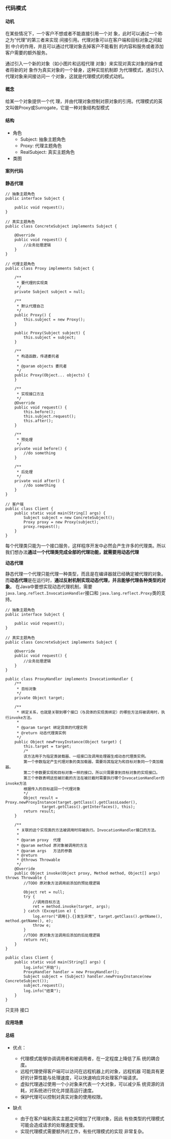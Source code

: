 ### 代码模式

#### 动机

在某些情况下，一个客户不想或者不能直接引用一个对 象，此时可以通过一个称之为“代理”的第三者来实现 间接引用。代理对象可以在客户端和目标对象之间起到 中介的作用，并且可以通过代理对象去掉客户不能看到 的内容和服务或者添加客户需要的额外服务。

通过引入一个新的对象（如小图片和远程代理 对象）来实现对真实对象的操作或者将新的对 象作为真实对象的一个替身，这种实现机制即 为代理模式，通过引入代理对象来间接访问一 个对象，这就是代理模式的模式动机。

#### 概念

给某一个对象提供一个代 理，并由代理对象控制对原对象的引用。代理模式的英 文叫做Proxy或Surrogate，它是一种对象结构型模式

#### 结构

- 角色
  - Subject: 抽象主题角色
  - Proxy: 代理主题角色
  - RealSubject: 真实主题角色
- 类图

#### 案列代码

**静态代理**

```
// 抽象主题角色
public interface Subject {
    
    public void request();
}
```

```
// 真实主题角色
public class ConcreteSubject implements Subject {
  
    @Override
    public void request() {
        //业务处理逻辑
    }
}
```

```
// 代理主题角色
public class Proxy implements Subject {

    /**
     * 要代理的实现类
     */
    private Subject subject = null;

    /**
     * 默认代理自己
     */
    public Proxy() {
        this.subject = new Proxy();
    }

    public Proxy(Subject subject) {
        this.subject = subject;
    }

    /**
     * 构造函数，传递委托者
     *
     * @param objects 委托者
     */
    public Proxy(Object... objects) {
    }

    /**
     * 实现接口方法
     */
    @Override
    public void request() {
        this.before();
        this.subject.request();
        this.after();
    }

    /**
     * 预处理
     */
    private void before() {
        //do something
    }

    /**
     * 后处理
     */
    private void after() {
        //do something
    }
}
```

```
// 客户端
public class Client {
    public static void main(String[] args) {
        Subject subject = new ConcreteSubject();
        Proxy proxy = new Proxy(subject);
        proxy.request();
    }
}
```

每个代理类只能为一个接口服务，这样程序开发中必然会产生许多的代理类。所以我们想办法**通过一个代理类完成全部的代理功能，就需要用动态代理**

**动态代理**

静态代理一个代理只能代理一种类型，而且是在编译器就已经确定被代理的对象。而**动态代理**是在运行时，**通过反射机制实现动态代理，并且能够代理各种类型的对象**。 在Java中要想实现动态代理机制，需要`java.lang.reflect.InvocationHandler`接口和 `java.lang.reflect.Proxy`类的支持。

```
// 抽象主题角色
public interface Subject {
    
    public void request();
}
```

```
// 真实主题角色
public class ConcreteSubject implements Subject {
  
    @Override
    public void request() {
        //业务处理逻辑
    }
}
```

```
public class ProxyHandler implements InvocationHandler {
    /**
     * 目标对象
     */
    private Object target;

    /**
     * 绑定关系，也就是关联到哪个接口（与具体的实现类绑定）的哪些方法将被调用时，执行invoke方法。
     *
     * @param target 绑定具体的代理实例
     * @return 动态代理类实例
     */
    public Object newProxyInstance(Object target) {
        this.target = target;
        /*
        该方法用于为指定类装载器、一组接口及调用处理器生成动态代理类实例。
        第一个参数指定产生代理对象的类加载器，需要将其指定为和目标对象同一个类加载器。
        第二个参数要实现和目标对象一样的接口，所以只需要拿到目标对象的实现接口。
        第三个参数表明这些被拦截的方法在被拦截时需要执行哪个InvocationHandler的invoke方法
        根据传入的目标返回一个代理对象
        */
        Object result = Proxy.newProxyInstance(target.getClass().getClassLoader(),
                target.getClass().getInterfaces(), this);
        return result;
    }

    /**
     * 关联的这个实现类的方法被调用时将被执行。InvocationHandler接口的方法。
     *
     * @param proxy  代理
     * @param method 原对象被调用的方法
     * @param args   方法的参数
     * @return
     * @throws Throwable
     */
    @Override
    public Object invoke(Object proxy, Method method, Object[] args) throws Throwable {
        //TODO 原对象方法调用前添加的预处理逻辑

        Object ret = null;
        try {
            //调用目标方法
            ret = method.invoke(target, args);
        } catch (Exception e) {
            log.error("调用{}.{}发生异常", target.getClass().getName(), method.getName(), e);
            throw e;
        }
        //TODO 原对象方法调用后添加的后处理逻辑
        return ret;
    }
}
```

```
public class Client {
    public static void main(String[] args) {
        log.info("开始");
        ProxyHandler handler = new ProxyHandler();
        Subject subject = (Subject) handler.newProxyInstance(new ConcreteSubject());
        subject.request();
        log.info("结束");
    }
}
```

只支持 接口

#### 应用场景

#### 总结

- 优点：

  - 代理模式能够协调调用者和被调用者，在一定程度上降低了系 统的耦合度。
  - 远程代理使得客户端可以访问在远程机器上的对象，远程机器 可能具有更好的计算性能与处理速度，可以快速响应并处理客户端请求。
  - 虚拟代理通过使用一个小对象来代表一个大对象，可以减少系 统资源的消耗，对系统进行优化并提高运行速度。
  - 保护代理可以控制对真实对象的使用权限。

- 缺点

  - 由于在客户端和真实主题之间增加了代理对象，因此 有些类型的代理模式可能会造成请求的处理速度变慢。
  - 实现代理模式需要额外的工作，有些代理模式的实现 非常复杂。

  

